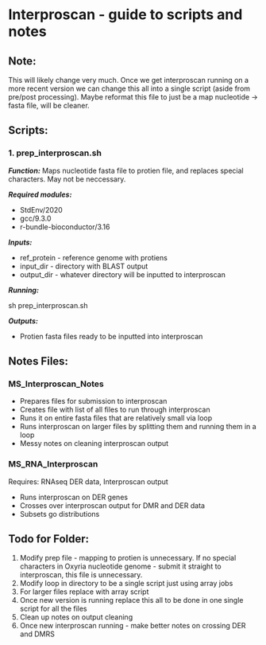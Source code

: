 # Interproscan - guide to scripts and notes

## Note:
This will likely change very much. Once we get interproscan running on a more recent version we can change this all into a single script (aside from pre/post processing). Maybe reformat this file to just be a map nucleotide -> fasta file, will be cleaner. 
## Scripts:

### 1. prep_interproscan.sh
***Function:*** 
Maps nucleotide fasta file to protien file, and replaces special characters. 
May not be neccessary.   

***Required modules:***
* StdEnv/2020
* gcc/9.3.0
* r-bundle-bioconductor/3.16 

***Inputs:***
* ref_protein - reference genome with protiens
* input_dir - directory with BLAST output
* output_dir - whatever directory will be inputted to interproscan

***Running:***

sh prep_interproscan.sh

***Outputs:***

* Protien fasta files ready to be inputted into interproscan

## Notes Files:

### MS_Interproscan_Notes ###
* Prepares files for submission to interproscan 
* Creates file with list of all files to run through interproscan
* Runs it on entire fasta files that are relatively small via loop 
* Runs interproscan on larger files by splitting them and running them in a loop
* Messy notes on cleaning interproscan output


### MS_RNA_Interproscan
Requires: RNAseq DER data, Interproscan output
* Runs interproscan on DER genes
* Crosses over interproscan output for DMR and DER data
* Subsets go distributions

## Todo for Folder:
1. Modify prep file - mapping to protien is unnecessary. If no special characters in Oxyria nucleotide genome - submit it straight to interproscan, this file is unnecessary.  
2. Modify loop in directory to be a single script just using array jobs 
3. For larger files replace with array script 
4. Once new version is running replace this all to be done in one single script for all the files
5. Clean up notes on output cleaning
6. Once new interproscan running - make better notes on crossing DER and DMRS 